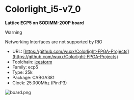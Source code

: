 # Colorlight_i5-v7_0
**Lattice ECP5 on SODIMM-200P board**

> [!WARNING]
> Networking Interfaces are not supported by RIO

* URL: [https://github.com/wuxx/Colorlight-FPGA-Projects](https://github.com/wuxx/Colorlight-FPGA-Projects)
* Toolchain: [icestorm](../../generator/toolchains/icestorm/README.md)
* Family: ecp5
* Type: 25k
* Package: CABGA381
* Clock: 25.000Mhz (Pin:P3)

![board.png](board.png)

